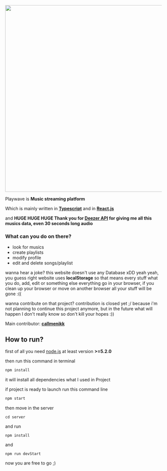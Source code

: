 <div align="center">
    <img src="https://i.ibb.co/tMkN615/forreadme.png" width="600px">
</div>

Playwave is **Music streaming platform**

Which is mainly written in **[Typescript](https://github.com/microsoft/TypeScript)** and in **[React.js](https://github.com/facebook/react)**

and **HUGE HUGE HUGE Thank you for [Deezer API](https://www.deezer.com/us/) for giving me all this musics data, even 30 seconds long audio**

### What can you do on there?
 
- look for musics
- create playlists
- modify profile
- edit and delete songs/playlist

wanna hear a joke? this website doesn't use any Database xDD
yeah yeah, you guess right website uses **localStorage** so that means every stuff what you do, add, edit or something else everything go in your browser, if you clean up your browser or move on another browser all your stuff will be gone :((

wanna contribute on that project? contribution is closed yet ;/ because i'm not planning to continue this project anymore, but in the future what will happen I don't really know so don't kill your hopes :))

Main contributor: **[callmenikk](https://github.com/callmenikk)**

## How to run?

first of all you need [node.js](https://nodejs.org/en/) at least version **>=5.2.0**

then run this command in terminal

```js
npm install
```

it will install all dependencies what I used in Project

if project is ready to launch run this command line

```js
npm start
```

then move in the server

```
cd server
```

and run

```
npm install
```

and

```
npm run devStart
```

now you are free to go ;)
